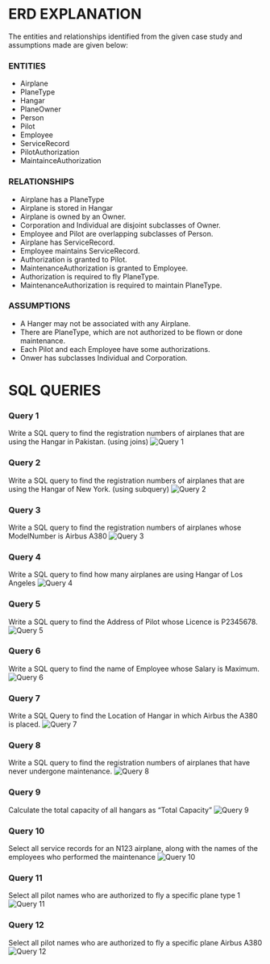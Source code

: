 # ERD EXPLANATION
The entities and relationships identified from the given case study and assumptions made are given below:

### ENTITIES
* Airplane
* PlaneType
* Hangar
* PlaneOwner
* Person
* Pilot
* Employee
* ServiceRecord
* PilotAuthorization
* MaintainceAuthorization

### RELATIONSHIPS
* Airplane has a PlaneType
* Airplane is stored in Hangar
* Airplane is owned by an Owner.
* Corporation and Individual are disjoint subclasses of Owner.
* Employee and Pilot are overlapping subclasses of Person.
* Airplane has ServiceRecord.
* Employee maintains ServiceRecord.
* Authorization is granted to Pilot.
* MaintenanceAuthorization is granted to Employee.
* Authorization is required to fly PlaneType.
* MaintenanceAuthorization is required to maintain PlaneType.

### ASSUMPTIONS
* A Hanger may not be associated with any Airplane.
* There are PlaneType, which are not authorized to be flown or done maintenance.
* Each Pilot and each Employee have some authorizations.
* Onwer has subclasses Individual and Corporation.

# SQL QUERIES

### Query 1
Write a SQL query to find the registration numbers of airplanes that are using the Hangar in Pakistan. (using joins)
![Query 1](https://github.com/huzi0906/i211187_i211183_Assignment_2_DB/tree/main/PART2/Images/q1.png?raw=true)
### Query 2
Write a SQL query to find the registration numbers of airplanes that are using the Hangar of New York. (using subquery)
![Query 2](https://github.com/huzi0906/i211187_i211183_Assignment_2_DB/tree/main/PART2/Images/q2.png?raw=true)
### Query 3
Write a SQL query to find the registration numbers of airplanes whose ModelNumber is Airbus A380
![Query 3](https://github.com/huzi0906/i211187_i211183_Assignment_2_DB/tree/main/PART2/Images/q3.png?raw=true)
### Query 4
Write a SQL query to find how many airplanes are using Hangar of Los Angeles
![Query 4](https://github.com/huzi0906/i211187_i211183_Assignment_2_DB/tree/main/PART2/Images/q4.png?raw=true)
### Query 5
Write a SQL query to find the Address of Pilot whose Licence is P2345678. 
![Query 5](https://github.com/huzi0906/i211187_i211183_Assignment_2_DB/tree/main/PART2/Images/q5.png?raw=true)
### Query 6
Write a SQL query to find the name of Employee whose Salary is Maximum.
![Query 6](https://github.com/huzi0906/i211187_i211183_Assignment_2_DB/tree/main/PART2/Images/q6.png?raw=true)
### Query 7
Write a SQL Query to find the Location of Hangar in which Airbus the A380 is placed.
![Query 7](https://github.com/huzi0906/i211187_i211183_Assignment_2_DB/tree/main/PART2/Images/q7.png?raw=true)
### Query 8
Write a SQL query to find the registration numbers of airplanes that have never undergone maintenance.
![Query 8](https://github.com/huzi0906/i211187_i211183_Assignment_2_DB/tree/main/PART2/Images/q8.png?raw=true)
### Query 9
Calculate the total capacity of all hangars as “Total Capacity”
![Query 9](https://github.com/huzi0906/i211187_i211183_Assignment_2_DB/tree/main/PART2/Images/q9.png?raw=true)
### Query 10
Select all service records for an N123 airplane, along with the names of the employees who performed the maintenance
![Query 10](https://github.com/huzi0906/i211187_i211183_Assignment_2_DB/tree/main/PART2/Images/q10.png?raw=true)
### Query 11
Select all pilot names who are authorized to fly a specific plane type 1
![Query 11](https://github.com/huzi0906/i211187_i211183_Assignment_2_DB/tree/main/PART2/Images/q11.png?raw=true)
### Query 12
Select all pilot names who are authorized to fly a specific plane Airbus A380
![Query 12](https://github.com/huzi0906/i211187_i211183_Assignment_2_DB/tree/main/PART2/Images/q12.png?raw=true)